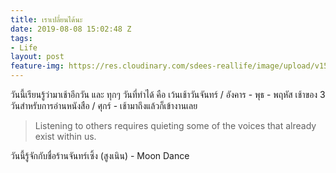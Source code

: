 ```yaml
---
title: เราเปลี่ยนได้นะ
date: 2019-08-08 15:02:48 Z
tags:
- Life
layout: post
feature-img: https://res.cloudinary.com/sdees-reallife/image/upload/v1555658919/sample_feature_img.png
---
```


วันนี้เรียนรู้ว่ามาเช้าอีกวัน และ ทุกๆ วันที่ทำได้ คือ เว้นเช้าวันจันทร์ / อังคาร - พุธ - พฤหัส เช้าของ 3 วันสำหรับการอ่านหนังสือ / ศุกร์ - เช้ามาถึงแล้วก็เข้างานเลย

> Listening to others requires quieting some of the voices that already exist within us.

<i class="fa fa-child" style="color:plum"></i>

วันนี้รู้จักกับชื่อร้านจันทร์เซิ้ง (สูงเนิน) - Moon Dance
